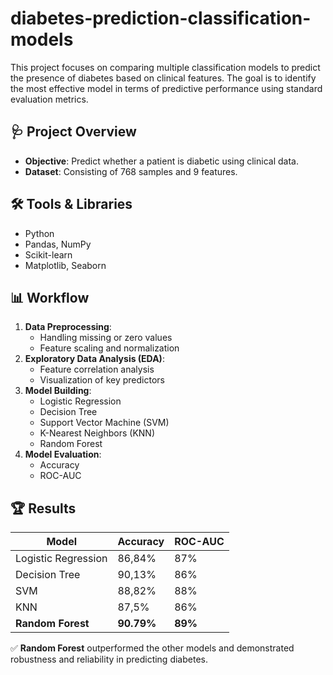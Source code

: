# diabetes-prediction-classification-models

This project focuses on comparing multiple classification models to predict the presence of diabetes based on clinical features. The goal is to identify the most effective model in terms of predictive performance using standard evaluation metrics.

## 🩺 Project Overview

- **Objective**: Predict whether a patient is diabetic using clinical data.
- **Dataset**:  Consisting of 768 samples and 9 features.

## 🛠️ Tools & Libraries
- Python
- Pandas, NumPy
- Scikit-learn
- Matplotlib, Seaborn

## 📊 Workflow
1. **Data Preprocessing**:
   - Handling missing or zero values
   - Feature scaling and normalization
2. **Exploratory Data Analysis (EDA)**:
   - Feature correlation analysis
   - Visualization of key predictors
3. **Model Building**:
   - Logistic Regression
   - Decision Tree
   - Support Vector Machine (SVM)
   - K-Nearest Neighbors (KNN)
   - Random Forest
4. **Model Evaluation**:
   - Accuracy
   - ROC-AUC

## 🏆 Results

| Model               | Accuracy | ROC-AUC |
|--------------------|----------|---------|
| Logistic Regression| 86,84%   | 87%     |
| Decision Tree      | 90,13%   | 86%     |
| SVM                | 88,82%   | 88%    |
| KNN                | 87,5%    | 86%    |
| **Random Forest**  | **90.79%**| **89%** |

✅ **Random Forest** outperformed the other models and demonstrated robustness and reliability in predicting diabetes.
